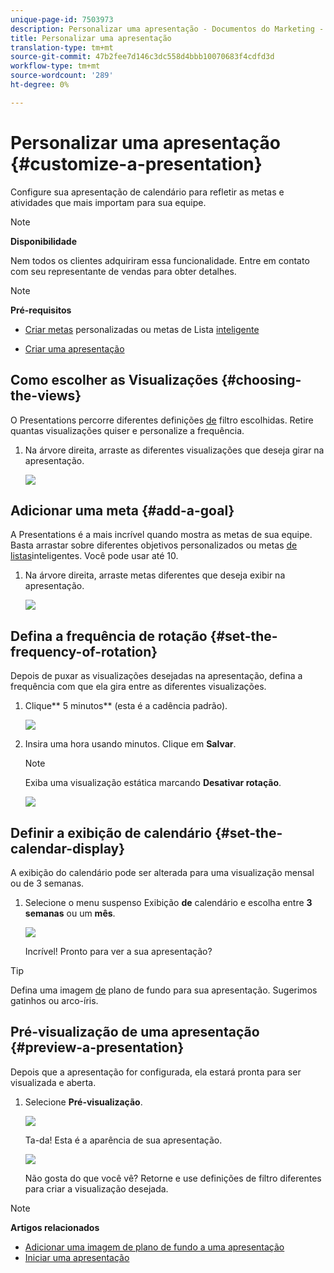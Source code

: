 ```yaml
---
unique-page-id: 7503973
description: Personalizar uma apresentação - Documentos do Marketing - Documentação do produto
title: Personalizar uma apresentação
translation-type: tm+mt
source-git-commit: 47b2fee7d146c3dc558d4bbb10070683f4cdfd3d
workflow-type: tm+mt
source-wordcount: '289'
ht-degree: 0%

---
```



# Personalizar uma apresentação {#customize-a-presentation}

Configure sua apresentação de calendário para refletir as metas e atividades que mais importam para sua equipe.

>[!NOTE]
>
>**Disponibilidade**
>
>Nem todos os clientes adquiriram essa funcionalidade. Entre em contato com seu representante de vendas para obter detalhes.

>[!NOTE]
>
>**Pré-requisitos**
>
>* [Criar metas](create-a-custom-goal.md) personalizadas ou metas de Lista [inteligente](create-a-smart-list-goal.md)
   >
   >
* [Criar uma apresentação](create-a-presentation.md)

>



## Como escolher as Visualizações {#choosing-the-views}

O Presentations percorre diferentes definições [de](../../../../product-docs/core-marketo-concepts/marketing-calendar/working-with-the-calendar/filtering-the-marketing-calendar.md) filtro escolhidas. Retire quantas visualizações quiser e personalize a frequência.

1. Na árvore direita, arraste as diferentes visualizações que deseja girar na apresentação.

   ![](assets/image2015-3-18-13-3a6-3a10.png)

## Adicionar uma meta {#add-a-goal}

A Presentations é a mais incrível quando mostra as metas de sua equipe. Basta arrastar sobre diferentes objetivos [](create-a-custom-goal.md) personalizados ou metas [de listas](create-a-smart-list-goal.md)inteligentes. Você pode usar até 10.

1. Na árvore direita, arraste metas diferentes que deseja exibir na apresentação.

   ![](assets/image2015-3-24-14-3a23-3a26.png)

## Defina a frequência de rotação {#set-the-frequency-of-rotation}

Depois de puxar as visualizações desejadas na apresentação, defina a frequência com que ela gira entre as diferentes visualizações.

1. Clique** 5 minutos** (esta é a cadência padrão).

   ![](assets/image2015-3-18-13-3a17-3a29.png)

1. Insira uma hora usando minutos. Clique em **Salvar**.

   >[!NOTE]
   >
   >Exiba uma visualização estática marcando **Desativar rotação**.

   ![](assets/image2015-3-18-13-3a22-3a18.png)

## Definir a exibição de calendário {#set-the-calendar-display}

A exibição do calendário pode ser alterada para uma visualização mensal ou de 3 semanas.

1. Selecione o menu suspenso Exibição **de** calendário e escolha entre **3 semanas** ou um **mês**.

   ![](assets/image2015-3-18-13-3a27-3a37.png)

   Incrível! Pronto para ver a sua apresentação?

>[!TIP]
>
>Defina uma imagem [de](add-a-background-image-to-a-presentation.md) plano de fundo para sua apresentação. Sugerimos gatinhos ou arco-íris.

## Pré-visualização de uma apresentação {#preview-a-presentation}

Depois que a apresentação for configurada, ela estará pronta para ser visualizada e aberta.

1. Selecione **Pré-visualização**.

   ![](assets/image2015-3-18-13-3a37-3a55.png)

   Ta-da! Esta é a aparência de sua apresentação.

   ![](assets/image2015-3-24-14-3a29-3a29.png)

   Não gosta do que você vê? Retorne e use definições de filtro diferentes para criar a visualização desejada.

>[!NOTE]
>
>**Artigos relacionados**
>
>* [Adicionar uma imagem de plano de fundo a uma apresentação](add-a-background-image-to-a-presentation.md)
>* [Iniciar uma apresentação](launch-a-presentation.md)

>



